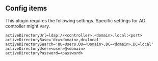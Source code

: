 ## Config items

This plugin requires the following settings. Specific settings for AD controller might vary.

    activeDirectoryUrl=ldap://<controller>.<domain>.local:<port>  
    activeDirectoryBase='dc=<domain>,dc=local'
    activeDirectorySearch='OU=Users,OU=<Domain>,DC=<domain>,DC=local'
    activeDirectoryUser=<user>@<domain>
    activeDirectoryPassword=<password>

